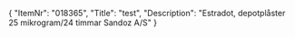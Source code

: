 {
  "ItemNr": "018365",
  "Title": "test",
  "Description": "Estradot, depotplåster 25 mikrogram/24 timmar Sandoz A/S"
}